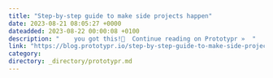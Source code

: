```yaml
---
title: "Step-by-step guide to make side projects happen"
date: 2023-08-21 08:05:27 +0000
dateadded: 2023-08-22 00:00:08 +0100
description: "    you got this!💪  Continue reading on Prototypr »  "
link: "https://blog.prototypr.io/step-by-step-guide-to-make-side-projects-happen-a0c85c1482e4?source=rss----eb297ea1161a---4"
category:
directory: _directory/prototypr.md
---
```

